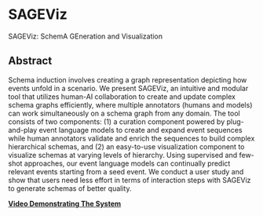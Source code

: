 # SAGEViz
SAGEViz: SchemA GEneration and Visualization

## Abstract
Schema induction involves creating a graph representation depicting how events unfold in a scenario. We present SAGEViz, an intuitive and modular tool that utilizes human-AI collaboration to create and update complex schema graphs efficiently, where multiple annotators (humans and models) can work simultaneously on a schema graph from any domain. The tool consists of two components: (1) a curation component powered by plug-and-play event language models to create and expand event sequences while human annotators validate and enrich the sequences to build complex hierarchical schemas, and (2) an easy-to-use visualization component to visualize schemas at varying levels of hierarchy. Using supervised and few-shot approaches, our event language models can continually predict relevant events starting from a seed event. We conduct a user study and show that users need less effort in terms of interaction steps with SAGEViz to generate schemas of better quality.

**[Video Demonstrating The System](https://drive.google.com/file/d/1AApaUNjSAWpdPhUK1BXXFLxiza193NFU/view)**
